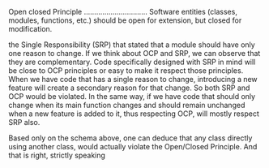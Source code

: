 Open closed Principle
...............................
Software entities (classes, modules, functions, etc.) should be open for extension, but closed for modification.

the Single Responsibility (SRP) that stated that a module should have only one reason to change. 
If we think about OCP and SRP, we can observe that they are complementary. 
Code specifically designed with SRP in mind will be close to OCP principles or easy to make it respect those principles.
When we have code that has a single reason to change, introducing a new feature will create a secondary reason for that change. So both SRP and OCP would be violated. 
In the same way, if we have code that should only change when its main function changes and should remain unchanged when a new feature is added to it,
thus respecting OCP, will mostly respect SRP also.

Based only on the schema above, one can deduce that any class directly using another class,
                             would actually violate the Open/Closed Principle. And that is right, strictly speaking



